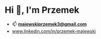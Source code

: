 <h1>Hi 👋, I'm Przemek</h1>

- 📫 **majewskiprzemek3@gmail.com**
- www.linkedin.com/in/przemek-majewski
